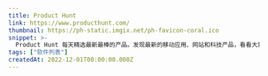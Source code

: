 ```yaml
---
title: Product Hunt
link: https://www.producthunt.com/
thumbnail: https://ph-static.imgix.net/ph-favicon-coral.ico
snippet: >-
  Product Hunt 每天精选最新最棒的产品。发现最新的移动应用、网站和科技产品，看看大家都在讨论什么。
tags: ["软件列表"]
createdAt: 2022-12-01T00:00:00.000Z
---
```

